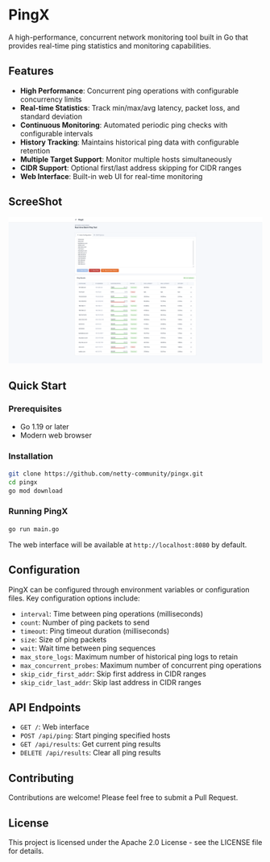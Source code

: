 # PingX

A high-performance, concurrent network monitoring tool built in Go that provides real-time ping statistics and monitoring capabilities.

## Features

- **High Performance**: Concurrent ping operations with configurable concurrency limits
- **Real-time Statistics**: Track min/max/avg latency, packet loss, and standard deviation
- **Continuous Monitoring**: Automated periodic ping checks with configurable intervals
- **History Tracking**: Maintains historical ping data with configurable retention
- **Multiple Target Support**: Monitor multiple hosts simultaneously
- **CIDR Support**: Optional first/last address skipping for CIDR ranges
- **Web Interface**: Built-in web UI for real-time monitoring

## ScreeShot
![PingX Demo](/docs/demo.png)

## Quick Start

### Prerequisites

- Go 1.19 or later
- Modern web browser

### Installation

```bash
git clone https://github.com/netty-community/pingx.git
cd pingx
go mod download
```

### Running PingX

```bash
go run main.go
```

The web interface will be available at `http://localhost:8080` by default.

## Configuration

PingX can be configured through environment variables or configuration files. Key configuration options include:

- `interval`: Time between ping operations (milliseconds)
- `count`: Number of ping packets to send
- `timeout`: Ping timeout duration (milliseconds)
- `size`: Size of ping packets
- `wait`: Wait time between ping sequences
- `max_store_logs`: Maximum number of historical ping logs to retain
- `max_concurrent_probes`: Maximum number of concurrent ping operations
- `skip_cidr_first_addr`: Skip first address in CIDR ranges
- `skip_cidr_last_addr`: Skip last address in CIDR ranges

## API Endpoints

- `GET /`: Web interface
- `POST /api/ping`: Start pinging specified hosts
- `GET /api/results`: Get current ping results
- `DELETE /api/results`: Clear all ping results

## Contributing

Contributions are welcome! Please feel free to submit a Pull Request.

## License

This project is licensed under the Apache 2.0 License - see the LICENSE file for details.